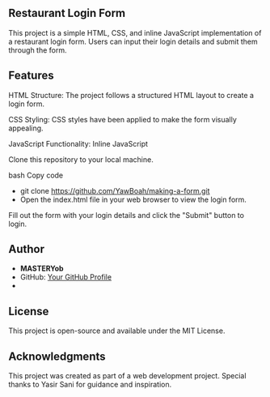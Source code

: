 ## Restaurant Login Form
This project is a simple HTML, CSS, and inline JavaScript implementation of a restaurant login form. Users can input their login details and submit them through the form.

## Features
HTML Structure: The project follows a structured HTML layout to create a login form.

CSS Styling: CSS styles have been applied to make the form visually appealing.

JavaScript Functionality: Inline JavaScript 

Clone this repository to your local machine.

bash
Copy code
- git clone https://github.com/YawBoah/making-a-form.git
- Open the index.html file in your web browser to view the login form.

Fill out the form with your login details and click the "Submit" button to login.

## Author
- **MASTERYob**
- GitHub: [Your GitHub Profile](https://github.com/YawBoah)
- 
## License
This project is open-source and available under the MIT License.

## Acknowledgments
This project was created as part of a web development project. Special thanks to Yasir Sani for guidance and inspiration.






